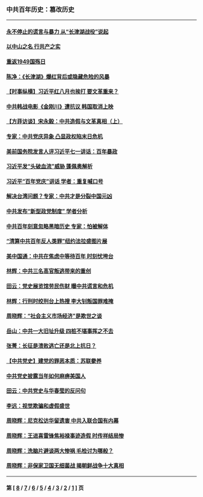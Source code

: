 ### 中共百年历史：篡改历史
---
#### [永不停止的谎言与暴力 从“长津湖战役”说起](../../pages/nf1176115/n13494094.md?06010430) 
#### [以中山之名 行共产之实](../../pages/nf1176115/n13346437.md?06010430) 
#### [重返1949国殇日](../../pages/nf1176115/n13346372.md?06010430) 
#### [陈净：《长津湖》爆红背后或隐藏危险的风暴](../../pages/nf1176115/n13314364.md?06010430) 
#### [【时事纵横】习近平红八月也挨打 要文革重来？](../../pages/nf1176115/n13231393.md?06010430) 
#### [中共韩战电影《金刚川》遭抗议 韩国取消上映](../../pages/nf1176115/n13219114.md?06010430) 
#### [【方菲访谈】宋永毅：中共造假与文革真相（上）](../../pages/nf1176115/n13200760.md?06010430) 
#### [专家：中共党庆异象 凸显政权陷末日危机](../../pages/nf1176115/n13067084.md?06010430) 
#### [美前国务院发言人评习近平七一讲话：百年暴政](../../pages/nf1176115/n13066986.md?06010430) 
#### [习近平发“头破血流”威胁 蓬佩奥解析](../../pages/nf1176115/n13063604.md?06010430) 
#### [习近平“百年党庆”讲话 学者：重复喊口号](../../pages/nf1176115/n13061411.md?06010430) 
#### [解决台湾问题？专家：中共才是分裂中国元凶](../../pages/nf1176115/n13060811.md?06010430) 
#### [中共发布“新型政党制度” 学者分析](../../pages/nf1176115/n13056354.md?06010430) 
#### [中共百年刻意忽略黑暗历史 专家：怕被解体](../../pages/nf1176115/n13056056.md?06010430) 
#### [“清算中共百年反人类罪”纽约法拉盛图片展](../../pages/nf1176115/n13052220.md?06010430) 
#### [美中国通：中共在焦虑中等待百年 时刻忧垮台](../../pages/nf1176115/n13048820.md?06010430) 
#### [林辉：中共三名高官叛逃带来的重创](../../pages/nf1176115/n13035206.md?06010430) 
#### [田云：党史展览馆劳民伤财 曝中共谎言和危机](../../pages/nf1176115/n13033900.md?06010430) 
#### [林辉：行刑时绞刑台上热搜 李大钊叛国罪难掩](../../pages/nf1176115/n13031965.md?06010430) 
#### [周晓辉：“社会主义市场经济”是欺世之谈](../../pages/nf1176115/n13024090.md?06010430) 
#### [岳山：中共一大旧址升级 四桩不堪事挥之不去](../../pages/nf1176115/n13021697.md?06010430) 
#### [张菁：长征是溃败逃亡还是北上抗日？](../../pages/nf1176115/n13020585.md?06010430) 
#### [【中共党史】建党的罪恶本质：苏联豢养](../../pages/nf1176115/n13011888.md?06010430) 
#### [中共党史披露当年如何麻痹美国人](../../pages/nf1176115/n12966400.md?06010430) 
#### [田云：中共党史与华春莹的反问句](../../pages/nf1176115/n12765178.md?06010430) 
#### [李远：视觉欺骗和虚假盛世](../../pages/nf1176115/n12993376.md?06010430) 
#### [周晓辉：尼克松访华留遗害 中共入联合国有内幕](../../pages/nf1176115/n12991422.md?06010430) 
#### [周晓辉：王进喜雷锋焦裕禄事迹造假 时传祥结局惨](../../pages/nf1176115/n12985497.md?06010430) 
#### [周晓辉：洗脑片避谈两大惨祸 毛检讨为哪般？](../../pages/nf1176115/n12971285.md?06010430) 
#### [周晓辉：非保家卫国无细菌战 揭朝鲜战争十大真相](../../pages/nf1176115/n12954161.md?06010430) 

---
#### 第 [ [8](./8.md?06010430) / [7](./7.md?06010430) / [6](./6.md?06010430) / [5](./5.md?06010430) / [4](./4.md?06010430) / [3](./3.md?06010430) / [2](./2.md?06010430) / [1](./1.md?06010430) ] 页
